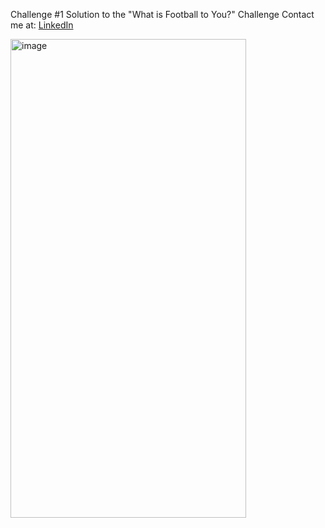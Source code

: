 Challenge #1
Solution to the "What is Football to You?" Challenge
Contact me at: [LinkedIn](https://www.linkedin.com/in/andrewstraight/)

<img width="377" height="766" alt="image" src="https://github.com/user-attachments/assets/e26d0b41-fe08-4a2c-b9fb-c40552d50f4c" />

